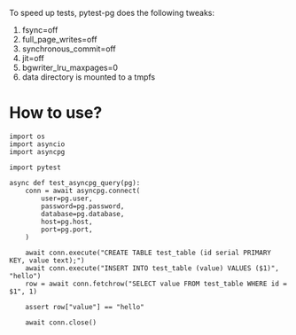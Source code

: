 To speed up tests, pytest-pg does the following tweaks:

1. fsync=off
1. full_page_writes=off
1. synchronous_commit=off
1. jit=off
1. bgwriter_lru_maxpages=0
1. data directory is mounted to a tmpfs 

# How to use?

```
import os
import asyncio
import asyncpg

import pytest

async def test_asyncpg_query(pg):
    conn = await asyncpg.connect(
        user=pg.user,
        password=pg.password,
        database=pg.database,
        host=pg.host,
        port=pg.port,
    )

    await conn.execute("CREATE TABLE test_table (id serial PRIMARY KEY, value text);")
    await conn.execute("INSERT INTO test_table (value) VALUES ($1)", "hello")
    row = await conn.fetchrow("SELECT value FROM test_table WHERE id = $1", 1)

    assert row["value"] == "hello"

    await conn.close()
```
